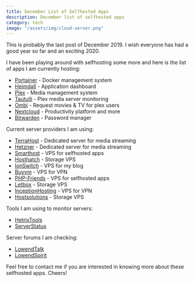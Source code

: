 ```yaml
---
title: December List of Selfhosted Apps
description: December list of selfhosted apps
category: tech
image: "/assets/img/cloud-server.png"
---
```


This is probably the last post of December 2019. I wish everyone has had a good year so far and an exciting 2020. 

I have been playing around with selfhosting some more and here is the list of apps I am currently hosting:
* [Portainer](https://www.portainer.io) - Docker management system
* [Heimdall](https://heimdall.site) - Application dashboard
* [Plex](https://plex.tv) - Media management system
* [Tautulli](https://tautulli.com) - Plex media server monitoring
* [Ombi](https://ombi.io) - Request movies & TV for plex users
* [Nextcloud](https://nextcloud.com) - Productivity platform and more
* [Bitwarden](https://bitwarden.com) - Password manager

Current server providers I am using:
* [TerraHost](https://terrahost.no) - Dedicated server for media streaming
* [Hetzner](https://hetzner.com) - Dedicated server for media streaming
* [Smarthost](https://smarthost.com) - VPS for selfhosted apps
* [Hosthatch](https://hosthatch.com) - Storage VPS
* [IonSwitch](https://ionswitch.com) - VPS for my blog
* [Buyvm](https://buyvm.net) - VPS for VPN
* [PHP-Friends](https://php-friends.de) - VPS for selfhosted apps
* [Letbox](https://letbox.com) - Storage VPS
* [InceptionHosting](https://inceptionhosting.com) - VPS for VPN
* [Hostsolutions](https://hostsolutions.ro) - Storage VPS

Tools I am using to monitor servers:
* [HetrixTools](https://hetrixtools.com)
* [ServerStatus](https://github.com/BotoX/ServerStatus)

Server forums I am checking:
* [LowendTalk](https://lowendtalk.com)
* [LowendSpirit](https://talk.lowendspirit.com)

Feel free to contact me if you are interested in knowing more about these selfhosted apps. Cheers!
